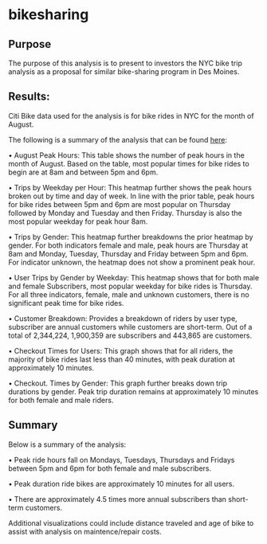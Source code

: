 # bikesharing

## Purpose
The purpose of this analysis is to present to investors the NYC bike trip analysis as a proposal for similar bike-sharing program in Des Moines.

## Results:

Citi Bike data used for the analysis is for bike rides in NYC for the month of August. 

The following is a summary of the analysis that can be found [here](https://public.tableau.com/app/profile/sally6562/viz/NYCCitibikeAnalysis_16677751539650/Analysis?publish=yes):

•	August Peak Hours: This table shows the number of peak hours in the month of August. Based on the table, most popular times for bike rides to 
begin are at 8am and between 5pm and 6pm. 

•	Trips by Weekday per Hour: This heatmap further shows the peak hours broken out by time and day of week. In line with the prior table, peak 
hours for bike rides between 5pm and 6pm are most popular on Thursday followed by Monday and Tuesday and then Friday. Thursday is also the most 
popular weekday for peak hour 8am. 

•	Trips by Gender: This heatmap further breakdowns the prior heatmap by gender. For both indicators female and male, peak hours are Thursday at 
8am and Monday, Tuesday, Thursday and Friday between 5pm and 6pm. For indicator unknown, the heatmap does not show a prominent peak hour.

•	User Trips by Gender by Weekday: This heatmap shows that for both male and female Subscribers, most popular weekday for bike rides is Thursday. For all
three indicators, female, male and unknown customers, there is no significant peak time for bike rides. 

•	Customer Breakdown: Provides a breakdown of riders by user type, subscriber are annual customers while customers are short-term. Out of a total of
2,344,224, 1,900,359 are subscribers and 443,865 are customers. 

•	Checkout Times for Users: This graph shows that for all riders, the majority of bike rides last less than 40 minutes, with peak duration at 
approximately 10 minutes. 

•	Checkout. Times by Gender: This graph further breaks down trip durations by gender. Peak trip duration remains at approximately 10 minutes for 
both female and male riders. 

## Summary
Below is a summary of the analysis:

•	Peak ride hours fall on Mondays, Tuesdays, Thursdays and Fridays between 5pm and 6pm for both female and male subscribers. 

•	Peak duration ride bikes are approximately 10 minutes for all users. 

•	There are approximately 4.5 times more annual subscribers than short-term customers. 

Additional visualizations could include distance traveled and age of bike to assist with analysis on maintence/repair costs. 
